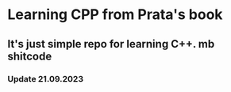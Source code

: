 # Learning CPP from Prata's book
## It's just simple repo for learning C++. mb shitcode
### Update 21.09.2023